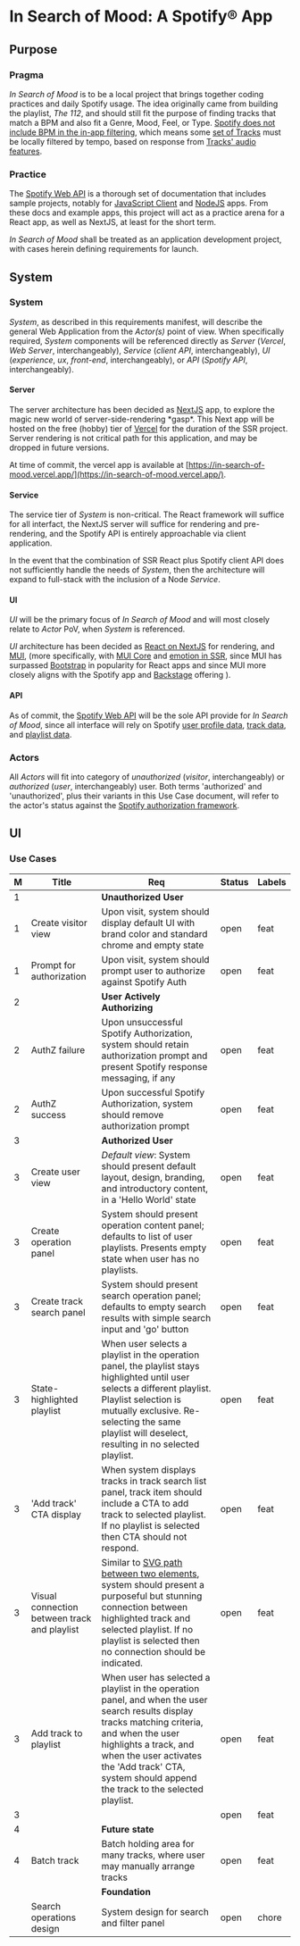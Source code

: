 # In Search of Mood: A Spotify® App

## Purpose

### Pragma

_In Search of Mood_ is to be a local project that brings together coding practices and daily Spotify usage. The idea originally came from building the playlist, _The 112_, and should still fit the purpose of finding tracks that match a BPM and also fit a Genre, Mood, Feel, or Type. [Spotify does not include BPM in the in-app filtering](https://community.spotify.com/t5/Desktop-Windows/Filter-songs-within-a-playlist-by-bpm/td-p/4714703), which means some [set of Tracks](https://developer.spotify.com/documentation/web-api/reference/#/operations/get-several-tracks) must be locally filtered by tempo, based on response from [Tracks' audio features](https://developer.spotify.com/documentation/web-api/reference/#/operations/get-several-audio-features).

### Practice

The [Spotify Web API](https://developer.spotify.com/documentation/web-api/reference/#/) is a thorough set of documentation that includes sample projects, notably for [JavaScript Client](https://developer.spotify.com/documentation/web-api/libraries/#javascript-client-side) and [NodeJS](https://developer.spotify.com/documentation/web-api/libraries/#nodejs) apps. From these docs and example apps, this project will act as a practice arena for a React app, as well as NextJS, at least for the short term.

_In Search of Mood_ shall be treated as an application development project, with cases herein defining requirements for launch.

## System

### System

_System_, as described in this requirements manifest, will describe the general Web Application from the _Actor(s)_ point of view. When specifically required, _System_ components will be referenced directly as _Server_ (_Vercel_, _Web Server_, interchangeably), _Service_ (_client API_, interchangeably), _UI_ (_experience_, _ux_, _front-end_, interchangeably), or _API_ (_Spotify API_, interchangeably).

#### Server

The server architecture has been decided as [NextJS](https://nextjs.org/docs) app, to explore the magic new world of server-side-rendering \*gasp\*. This Next app will be hosted on the free (hobby) tier of [Vercel](https://vercel.com/guides/deploying-nextjs-with-vercel) for the duration of the SSR project. Server rendering is not critical path for this application, and may be dropped in future versions.

At time of commit, the vercel app is available at [https://in-search-of-mood.vercel.app/](https://in-search-of-mood.vercel.app/).

#### Service

The service tier of _System_ is non-critical. The React framework will suffice for all interfact, the NextJS server will suffice for rendering and pre-rendering, and the Spotify API is entirely approachable via client application.

In the event that the combination of SSR React plus Spotify client API does not sufficiently handle the needs of _System_, then the architecture will expand to full-stack with the inclusion of a Node _Service_.

#### UI

_UI_ will be the primary focus of _In Search of Mood_ and will most closely relate to _Actor_ PoV, when _System_ is referenced.

_UI_ architecture has been decided as [React on NextJS](https://beta.nextjs.org/docs/rendering/fundamentals) for rendering, and [MUI](https://mui.com/), \(more specifically, with [MUI Core](https://mui.com/core) and [emotion in SSR](https://emotion.sh/docs/ssr#api), since MUI has surpassed [Bootstrap](https://getbootstrap.com) in popularity for React apps and since MUI more closely aligns with the Spotify app and [Backstage](https://backstage.io/) offering \).

#### API

As of commit, the [Spotify Web API](https://developer.spotify.com/documentation/web-api/reference/#/) will be the sole API provide for _In Search of Mood_, since all interface will rely on Spotify [user profile data](https://developer.spotify.com/documentation/web-api/reference/#/operations/get-current-users-profile), [track data](https://developer.spotify.com/documentation/web-api/reference/#/operations/get-track), and [playlist data](https://developer.spotify.com/documentation/web-api/reference/#/operations/get-playlist).

### Actors

All _Actors_ will fit into category of _unauthorized_ (_visitor_, interchangeably) or _authorized_ (_user_, interchangeably) user. Both terms 'authorized' and 'unauthorized', plus their variants in this Use Case document, will refer to the actor's status against the [Spotify authorization framework](https://developer.spotify.com/documentation/general/guides/authorization/).

## UI

<!-- | 3 | T | R | S | -->

### Use Cases

| M   | Title                                        | Req                                                                                                                                                                                                                                                                                            | Status | Labels |
| --- | -------------------------------------------- | ---------------------------------------------------------------------------------------------------------------------------------------------------------------------------------------------------------------------------------------------------------------------------------------------- | ------ | ------ |
| 1   |                                              | **Unauthorized User**                                                                                                                                                                                                                                                                          |        |        |
| 1   | Create visitor view                          | Upon visit, system should display default UI with brand color and standard chrome and empty state                                                                                                                                                                                              | open   | feat   |
| 1   | Prompt for authorization                     | Upon visit, system should prompt user to authorize against Spotify Auth                                                                                                                                                                                                                        | open   | feat   |
| 2   |                                              | **User Actively Authorizing**                                                                                                                                                                                                                                                                  |        |        |
| 2   | AuthZ failure                                | Upon unsuccessful Spotify Authorization, system should retain authorization prompt and present Spotify response messaging, if any                                                                                                                                                              | open   | feat   |
| 2   | AuthZ success                                | Upon successful Spotify Authorization, system should remove authorization prompt                                                                                                                                                                                                               | open   | feat   |
| 3   |                                              | **Authorized User**                                                                                                                                                                                                                                                                            |        |        |
| 3   | Create user view                             | _Default view_: System should present default layout, design, branding, and introductory content, in a 'Hello World' state                                                                                                                                                                     | open   | feat   |
| 3   | Create operation panel                       | System should present operation content panel; defaults to list of user playlists. Presents empty state when user has no playlists.                                                                                                                                                            | open   | feat   |
| 3   | Create track search panel                    | System should present search operation panel; defaults to empty search results with simple search input and 'go' button                                                                                                                                                                        | open   | feat   |
| 3   | State-highlighted playlist                   | When user selects a playlist in the operation panel, the playlist stays highlighted until user selects a different playlist. Playlist selection is mutually exclusive. Re-selecting the same playlist will deselect, resulting in no selected playlist.                                        | open   | feat   |
| 3   | 'Add track' CTA display                      | When system displays tracks in track search list panel, track item should include a CTA to add track to selected playlist. If no playlist is selected then CTA should not respond.                                                                                                             | open   | feat   |
| 3   | Visual connection between track and playlist | Similar to [SVG path between two elements](https://www.cssscript.com/draw-svg-paths-two-elements-leader-line/), system should present a purposeful but stunning connection between highlighted track and selected playlist. If no playlist is selected then no connection should be indicated. | open   | feat   |
| 3   | Add track to playlist                        | When user has selected a playlist in the operation panel, and when the user search results display tracks matching criteria, and when the user highlights a track, and when the user activates the 'Add track' CTA, system should append the track to the selected playlist.                   | open   | feat   |
| 3   |                                              |                                                                                                                                                                                                                                                                                                | open   | feat   |
| 4   |                                              | **Future state**                                                                                                                                                                                                                                                                               |        |        |
| 4   | Batch track                                  | Batch holding area for many tracks, where user may manually arrange tracks                                                                                                                                                                                                                     | open   | feat   |
|     |                                              | **Foundation**                                                                                                                                                                                                                                                                                 |        |        |
|     | Search operations design                     | System design for search and filter panel                                                                                                                                                                                                                                                      | open   | chore  |
